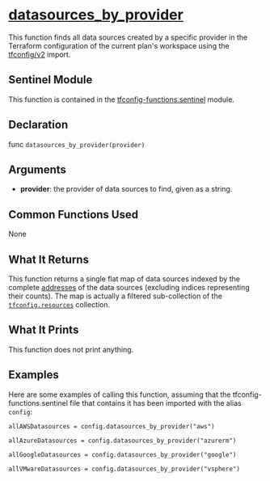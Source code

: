 # [datasources_by_provider](../tfconfig-functions.sentinel#L88)
This function finds all data sources created by a specific provider in the Terraform configuration of the current plan's workspace using the [tfconfig/v2](https://www.terraform.io/docs/cloud/sentinel/import/tfconfig-v2.html) import.

## Sentinel Module
This function is contained in the [tfconfig-functions.sentinel](../../tfconfig-functions.sentinel) module.

## Declaration
func `datasources_by_provider(provider)`

## Arguments
* **provider**: the provider of data sources to find, given as a string.

## Common Functions Used
None

## What It Returns
This function returns a single flat map of data sources indexed by the complete [addresses](https://www.terraform.io/docs/internals/resource-addressing.html) of the data sources (excluding indices representing their counts). The map is actually a filtered sub-collection of the [`tfconfig.resources`](https://www.terraform.io/docs/cloud/sentinel/import/tfconfig-v2.html#the-resources-collection) collection.

## What It Prints
This function does not print anything.

## Examples
Here are some examples of calling this function, assuming that the tfconfig-functions.sentinel file that contains it has been imported with the alias `config`:
```
allAWSDatasources = config.datasources_by_provider("aws")

allAzureDatasources = config.datasources_by_provider("azurerm")

allGoogleDatasources = config.datasources_by_provider("google")

allVMwareDatasources = config.datasources_by_provider("vsphere")
```
